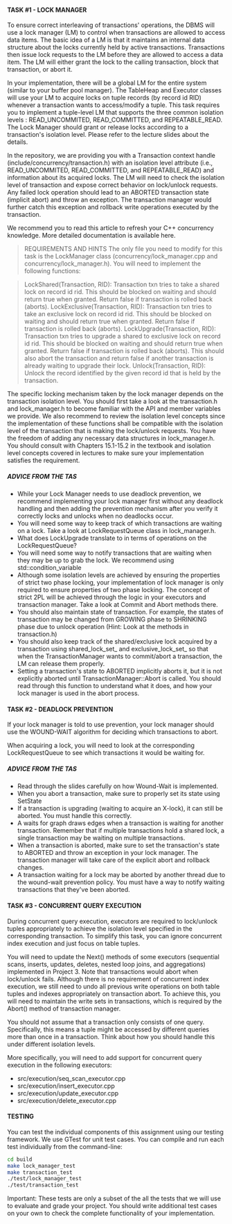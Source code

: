 #### TASK #1 - LOCK MANAGER
To ensure correct interleaving of transactions' operations, the DBMS will use a lock manager (LM) to control when transactions are allowed to access data items. The basic idea of a LM is that it maintains an internal data structure about the locks currently held by active transactions. Transactions then issue lock requests to the LM before they are allowed to access a data item. The LM will either grant the lock to the calling transaction, block that transaction, or abort it.

In your implementation, there will be a global LM for the entire system (similar to your buffer pool manager). The TableHeap and Executor classes will use your LM to acquire locks on tuple records (by record id RID) whenever a transaction wants to access/modify a tuple.
This task requires you to implement a tuple-level LM that supports the three common isolation levels : READ_UNCOMMITED, READ_COMMITTED, and REPEATABLE_READ. The Lock Manager should grant or release locks according to a transaction's isolation level. Please refer to the lecture slides about the details.

In the repository, we are providing you with a Transaction context handle (include/concurrency/transaction.h) with an isolation level attribute (i.e., READ_UNCOMMITED, READ_COMMITTED, and REPEATABLE_READ) and information about its acquired locks. The LM will need to check the isolation level of transaction and expose correct behavior on lock/unlock requests. Any failed lock operation should lead to an ABORTED transaction state (implicit abort) and throw an exception. The transaction manager would further catch this exception and rollback write operations executed by the transaction.

We recommend you to read this article to refresh your C++ concurrency knowledge. More detailed documentation is available here.

> REQUIREMENTS AND HINTS
> The only file you need to modify for this task is the LockManager class (concurrency/lock_manager.cpp and concurrency/lock_manager.h). You will need to implement the following functions:

> LockShared(Transaction, RID): Transaction txn tries to take a shared lock on record id rid. This should be blocked on waiting and should return true when granted. Return false if transaction is rolled back (aborts).
> LockExclusive(Transaction, RID): Transaction txn tries to take an exclusive lock on record id rid. This should be blocked on waiting and should return true when granted. Return false if transaction is rolled back (aborts).
> LockUpgrade(Transaction, RID): Transaction txn tries to upgrade a shared to exclusive lock on record id rid. This should be blocked on waiting and should return true when granted. Return false if transaction is rolled back (aborts). This should also abort the transaction and return false if another transaction is already waiting to upgrade their lock.
> Unlock(Transaction, RID): Unlock the record identified by the given record id that is held by the transaction.

The specific locking mechanism taken by the lock manager depends on the transaction isolation level. You should first take a look at the transaction.h and lock_manager.h to become familiar with the API and member variables we provide. We also recommend to review the isolation level concepts since the implementation of these functions shall be compatible with the isolation level of the transaction that is making the lock/unlock requests. You have the freedom of adding any necessary data structures in lock_manager.h. You should consult with Chapters 15.1-15.2 in the textbook and isolation level concepts covered in lectures to make sure your implementation satisfies the requirement.

##### ADVICE FROM THE TAS
+ While your Lock Manager needs to use deadlock prevention, we recommend implementing your lock manager first without any deadlock handling and then adding the prevention mechanism after you verify it correctly locks and unlocks when no deadlocks occur.
+ You will need some way to keep track of which transactions are waiting on a lock. Take a look at LockRequestQueue class in lock_manager.h.
+ What does LockUpgrade translate to in terms of operations on the LockRequestQueue?
+ You will need some way to notify transactions that are waiting when they may be up to grab the lock. We recommend using std::condition_variable
+ Although some isolation levels are achieved by ensuring the properties of strict two phase locking, your implementation of lock manager is only required to ensure properties of two phase locking. The concept of strict 2PL will be achieved through the logic in your executors and transaction manager. Take a look at Commit and Abort methods there.
+ You should also maintain state of transaction. For example, the states of transaction may be changed from GROWING phase to SHRINKING phase due to unlock operation (Hint: Look at the methods in transaction.h)
+ You should also keep track of the shared/exclusive lock acquired by a transaction using shared_lock_set_ and exclusive_lock_set_ so that when the TransactionManager wants to commit/abort a transaction, the LM can release them properly.
+ Setting a transaction's state to ABORTED implicitly aborts it, but it is not explicitly aborted until TransactionManager::Abort is called. You should read through this function to understand what it does, and how your lock manager is used in the abort process.

#### TASK #2 - DEADLOCK PREVENTION

If your lock manager is told to use prevention, your lock manager should use the WOUND-WAIT algorithm for deciding which transactions to abort.

When acquiring a lock, you will need to look at the corresponding LockRequestQueue to see which transactions it would be waiting for.

##### ADVICE FROM THE TAS
+ Read through the slides carefully on how Wound-Wait is implemented.
+ When you abort a transaction, make sure to properly set its state using SetState
+ If a transaction is upgrading (waiting to acquire an X-lock), it can still be aborted. You must handle this correctly.
+ A waits for graph draws edges when a transaction is waiting for another transaction. Remember that if multiple transactions hold a shared lock, a single transaction may be waiting on multiple transactions.
+ When a transaction is aborted, make sure to set the transaction's state to ABORTED and throw an exception in your lock manager. The transaction manager will take care of the explicit abort and rollback changes.
+ A transaction waiting for a lock may be aborted by another thread due to the wound-wait prevention policy. You must have a way to notify waiting transactions that they've been aborted.


#### TASK #3 - CONCURRENT QUERY EXECUTION

During concurrent query execution, executors are required to lock/unlock tuples appropriately to achieve the isolation level specified in the corresponding transaction. To simplify this task, you can ignore concurrent index execution and just focus on table tuples.

You will need to update the Next() methods of some executors (sequential scans, inserts, updates, deletes, nested loop joins, and aggregations) implemented in Project 3. Note that transactions would abort when lock/unlock fails. Although there is no requirement of concurrent index execution, we still need to undo all previous write operations on both table tuples and indexes appropriately on transaction abort. To achieve this, you will need to maintain the write sets in transactions, which is required by the Abort() method of transaction manager.

You should not assume that a transaction only consists of one query. Specifically, this means a tuple might be accessed by different queries more than once in a transaction. Think about how you should handle this under different isolation levels.

More specifically, you will need to add support for concurrent query execution in the following executors:

+ src/execution/seq_scan_executor.cpp
+ src/execution/insert_executor.cpp
+ src/execution/update_executor.cpp
+ src/execution/delete_executor.cpp

#### TESTING

You can test the individual components of this assignment using our testing framework. We use GTest for unit test cases. You can compile and run each test individually from the command-line:
```bash
cd build
make lock_manager_test
make transaction_test
./test/lock_manager_test
./test/transaction_test
```
Important: These tests are only a subset of the all the tests that we will use to evaluate and grade your project. You should write additional test cases on your own to check the complete functionality of your implementation.